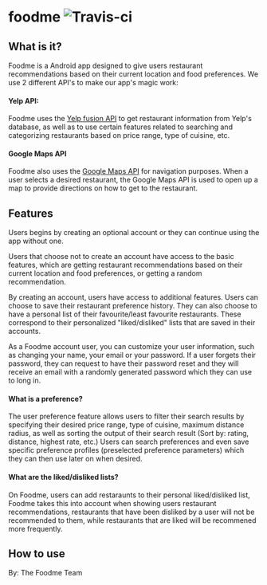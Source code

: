 # foodme ![Travis-ci](https://travis-ci.com/larakollokian/foodme.svg?token=s9wt5vK6yqsBSVx5Xszv&branch=master)

## What is it?

Foodme is a Android app designed to give users restaurant recommendations based on their current location and food preferences. We use 2 different API's to make our app's magic work: 

#### Yelp API:

Foodme uses the [Yelp fusion API](https://www.yelp.ca/developers/documentation/v3/get_started) to get restaurant information from Yelp's database, as well as to use certain features related to searching and categorizing restaurants based on price range, type of cuisine, etc.

#### Google Maps API

Foodme also uses the [Google Maps API](https://developers.google.com/maps/documentation/) for navigation purposes. When a user selects a desired restaurant, the Google Maps API is used to open up a map to provide directions on how to get to the restaurant.

## Features

Users begins by creating an optional account or they can continue using the app without one.

Users that choose not to create an account have access to the basic features, which are getting restaurant recommendations based on their current location and food preferences, or getting a random recommendation.

By creating an account, users have access to additional features. Users can choose to save their restaurant preference history. They can also choose to have a personal list of their favourite/least favourite restaurants. These correspond to their personalized "liked/disliked" lists that are saved in their accounts.

As a Foodme account user, you can customize your user information, such as changing your name, your email or your password. If a user forgets their password, they can request to have their password reset and they will receive an email with a randomly generated password which they can use to long in.

#### What is a preference?

The user preference feature allows users to filter their search results by specifying their desired price range, type of cuisine, maximum distance radius, as well as sorting the output of their search result (Sort by: rating, distance, highest rate, etc.) Users can search preferences and even save specific preference profiles (preselected preference parameters) which they can then use later on when desired.

#### What are the liked/disliked lists?

On Foodme, users can add restaraunts to their personal liked/disliked list, Foodme takes this into account when showing users restaurant recommendations, restaurants that have been disliked by a user will not be recommended to them, while restaurants that are liked will be recommened more frequently.

## How to use



By: The Foodme Team
